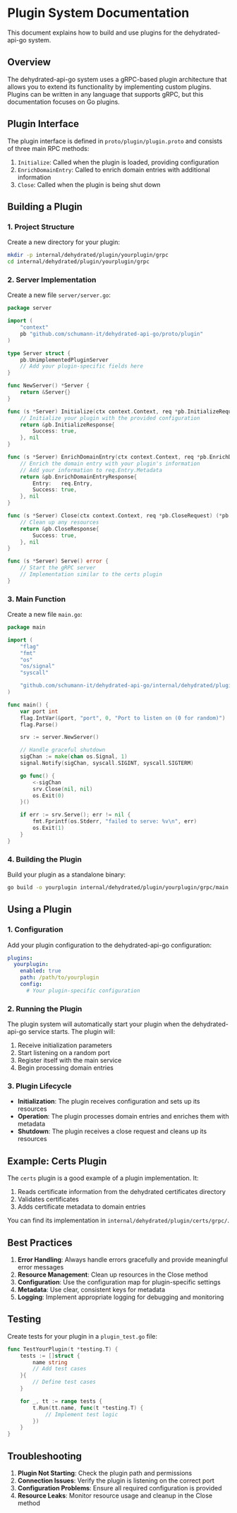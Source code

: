 # Plugin System Documentation

This document explains how to build and use plugins for the dehydrated-api-go system.

## Overview

The dehydrated-api-go system uses a gRPC-based plugin architecture that allows you to extend its functionality by implementing custom plugins. Plugins can be written in any language that supports gRPC, but this documentation focuses on Go plugins.

## Plugin Interface

The plugin interface is defined in `proto/plugin/plugin.proto` and consists of three main RPC methods:

1. `Initialize`: Called when the plugin is loaded, providing configuration
2. `EnrichDomainEntry`: Called to enrich domain entries with additional information
3. `Close`: Called when the plugin is being shut down

## Building a Plugin

### 1. Project Structure

Create a new directory for your plugin:

```bash
mkdir -p internal/dehydrated/plugin/yourplugin/grpc
cd internal/dehydrated/plugin/yourplugin/grpc
```

### 2. Server Implementation

Create a new file `server/server.go`:

```go
package server

import (
    "context"
    pb "github.com/schumann-it/dehydrated-api-go/proto/plugin"
)

type Server struct {
    pb.UnimplementedPluginServer
    // Add your plugin-specific fields here
}

func NewServer() *Server {
    return &Server{}
}

func (s *Server) Initialize(ctx context.Context, req *pb.InitializeRequest) (*pb.InitializeResponse, error) {
    // Initialize your plugin with the provided configuration
    return &pb.InitializeResponse{
        Success: true,
    }, nil
}

func (s *Server) EnrichDomainEntry(ctx context.Context, req *pb.EnrichDomainEntryRequest) (*pb.EnrichDomainEntryResponse, error) {
    // Enrich the domain entry with your plugin's information
    // Add your information to req.Entry.Metadata
    return &pb.EnrichDomainEntryResponse{
        Entry:   req.Entry,
        Success: true,
    }, nil
}

func (s *Server) Close(ctx context.Context, req *pb.CloseRequest) (*pb.CloseResponse, error) {
    // Clean up any resources
    return &pb.CloseResponse{
        Success: true,
    }, nil
}

func (s *Server) Serve() error {
    // Start the gRPC server
    // Implementation similar to the certs plugin
}
```

### 3. Main Function

Create a new file `main.go`:

```go
package main

import (
    "flag"
    "fmt"
    "os"
    "os/signal"
    "syscall"

    "github.com/schumann-it/dehydrated-api-go/internal/dehydrated/plugin/yourplugin/grpc/server"
)

func main() {
    var port int
    flag.IntVar(&port, "port", 0, "Port to listen on (0 for random)")
    flag.Parse()

    srv := server.NewServer()

    // Handle graceful shutdown
    sigChan := make(chan os.Signal, 1)
    signal.Notify(sigChan, syscall.SIGINT, syscall.SIGTERM)

    go func() {
        <-sigChan
        srv.Close(nil, nil)
        os.Exit(0)
    }()

    if err := srv.Serve(); err != nil {
        fmt.Fprintf(os.Stderr, "failed to serve: %v\n", err)
        os.Exit(1)
    }
}
```

### 4. Building the Plugin

Build your plugin as a standalone binary:

```bash
go build -o yourplugin internal/dehydrated/plugin/yourplugin/grpc/main.go
```

## Using a Plugin

### 1. Configuration

Add your plugin configuration to the dehydrated-api-go configuration:

```yaml
plugins:
  yourplugin:
    enabled: true
    path: /path/to/yourplugin
    config:
      # Your plugin-specific configuration
```

### 2. Running the Plugin

The plugin system will automatically start your plugin when the dehydrated-api-go service starts. The plugin will:

1. Receive initialization parameters
2. Start listening on a random port
3. Register itself with the main service
4. Begin processing domain entries

### 3. Plugin Lifecycle

- **Initialization**: The plugin receives configuration and sets up its resources
- **Operation**: The plugin processes domain entries and enriches them with metadata
- **Shutdown**: The plugin receives a close request and cleans up its resources

## Example: Certs Plugin

The `certs` plugin is a good example of a plugin implementation. It:

1. Reads certificate information from the dehydrated certificates directory
2. Validates certificates
3. Adds certificate metadata to domain entries

You can find its implementation in `internal/dehydrated/plugin/certs/grpc/`.

## Best Practices

1. **Error Handling**: Always handle errors gracefully and provide meaningful error messages
2. **Resource Management**: Clean up resources in the Close method
3. **Configuration**: Use the configuration map for plugin-specific settings
4. **Metadata**: Use clear, consistent keys for metadata
5. **Logging**: Implement appropriate logging for debugging and monitoring

## Testing

Create tests for your plugin in a `plugin_test.go` file:

```go
func TestYourPlugin(t *testing.T) {
    tests := []struct {
        name string
        // Add test cases
    }{
        // Define test cases
    }

    for _, tt := range tests {
        t.Run(tt.name, func(t *testing.T) {
            // Implement test logic
        })
    }
}
```

## Troubleshooting

1. **Plugin Not Starting**: Check the plugin path and permissions
2. **Connection Issues**: Verify the plugin is listening on the correct port
3. **Configuration Problems**: Ensure all required configuration is provided
4. **Resource Leaks**: Monitor resource usage and cleanup in the Close method 